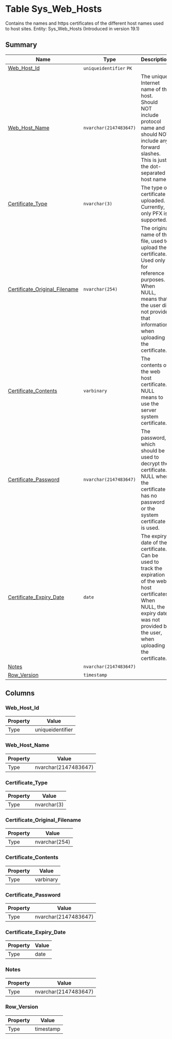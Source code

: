 # Table Sys_Web_Hosts

Contains the names and https certificates of the different host names used to host sites. Entity: Sys_Web_Hosts (Introduced in version 19.1)

## Summary

| Name | Type | Description |
| - | - | --- |
|[Web_Host_Id](#web_host_id)|`uniqueidentifier` `PK`||
|[Web_Host_Name](#web_host_name)|`nvarchar(2147483647)` |The unique Internet name of the host. Should NOT include protocol name and should NOT include any forward slashes. This is just the dot-separated host name.|
|[Certificate_Type](#certificate_type)|`nvarchar(3)` |The type of certificate uploaded. Currently, only PFX is supported.|
|[Certificate_Original_Filename](#certificate_original_filename)|`nvarchar(254)` |The original name of the file, used to upload the certificate. Used only for reference purposes. When NULL, means that the user did not provide that information when uploading the certificate.|
|[Certificate_Contents](#certificate_contents)|`varbinary` |The contents of the web host certificate. NULL means to use the server system certificate.|
|[Certificate_Password](#certificate_password)|`nvarchar(2147483647)` |The password, which should be used to decrypt the certificate. NULL when the certificate has no password or the system certificate is used.|
|[Certificate_Expiry_Date](#certificate_expiry_date)|`date` |The expiry date of the certificate. Can be used to track the expiration of the web host certificates. When NULL, the expiry date was not provided by the user, when uploading the certificate.|
|[Notes](#notes)|`nvarchar(2147483647)` ||
|[Row_Version](#row_version)|`timestamp` ||

## Columns

### Web_Host_Id

| Property | Value |
| - | - |
|Type|uniqueidentifier|

### Web_Host_Name

| Property | Value |
| - | - |
|Type|nvarchar(2147483647)|

### Certificate_Type

| Property | Value |
| - | - |
|Type|nvarchar(3)|

### Certificate_Original_Filename

| Property | Value |
| - | - |
|Type|nvarchar(254)|

### Certificate_Contents

| Property | Value |
| - | - |
|Type|varbinary|

### Certificate_Password

| Property | Value |
| - | - |
|Type|nvarchar(2147483647)|

### Certificate_Expiry_Date

| Property | Value |
| - | - |
|Type|date|

### Notes

| Property | Value |
| - | - |
|Type|nvarchar(2147483647)|

### Row_Version

| Property | Value |
| - | - |
|Type|timestamp|


